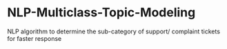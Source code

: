 # NLP-Multiclass-Topic-Modeling
NLP algorithm to determine the sub-category of support/ complaint tickets for faster response
